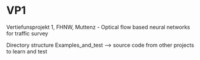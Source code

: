 # VP1
Vertiefunsprojekt 1, FHNW, Muttenz - Optical flow based neural networks for traffic survey

Directory structure
Examples_and_test --> source code from other projects to learn and test
